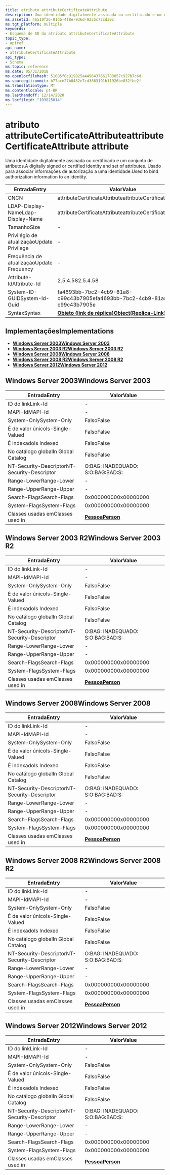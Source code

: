 ```yaml
---
title: atributo attributeCertificateAttribute
description: Uma identidade digitalmente assinada ou certificado e um conjunto de atributos. Usado para associar informações de autorização a uma identidade.
ms.assetid: 46519f26-01db-4f8e-936d-9255c72cd30c
ms.tgt_platform: multiple
keywords:
- Esquema de AD do atributo attributeCertificateAttribute
topic_type:
- apiref
api_name:
- attributeCertificateAttribute
api_type:
- Schema
ms.topic: reference
ms.date: 05/31/2018
ms.openlocfilehash: 51005f0c919825a4496437661783857c927b7c6d
ms.sourcegitcommit: b77ace27b0432e7cd3863191b11926be032fbe2f
ms.translationtype: MT
ms.contentlocale: pt-BR
ms.lasthandoff: 12/14/2020
ms.locfileid: "103825014"
---
```

# <a name="attributecertificateattribute-attribute"></a><span data-ttu-id="77542-105">atributo attributeCertificateAttribute</span><span class="sxs-lookup"><span data-stu-id="77542-105">attributeCertificateAttribute attribute</span></span>

<span data-ttu-id="77542-106">Uma identidade digitalmente assinada ou certificado e um conjunto de atributos.</span><span class="sxs-lookup"><span data-stu-id="77542-106">A digitally signed or certified identity and set of attributes.</span></span> <span data-ttu-id="77542-107">Usado para associar informações de autorização a uma identidade.</span><span class="sxs-lookup"><span data-stu-id="77542-107">Used to bind authorization information to an identity.</span></span>



| <span data-ttu-id="77542-108">Entrada</span><span class="sxs-lookup"><span data-stu-id="77542-108">Entry</span></span> | <span data-ttu-id="77542-109">Valor</span><span class="sxs-lookup"><span data-stu-id="77542-109">Value</span></span> |
|-------------------|-------------------------------------------------------|
| <span data-ttu-id="77542-110">CN</span><span class="sxs-lookup"><span data-stu-id="77542-110">CN</span></span>                | <span data-ttu-id="77542-111">attributeCertificateAttribute</span><span class="sxs-lookup"><span data-stu-id="77542-111">attributeCertificateAttribute</span></span>                         |
| <span data-ttu-id="77542-112">LDAP-Display-Name</span><span class="sxs-lookup"><span data-stu-id="77542-112">Ldap-Display-Name</span></span> | <span data-ttu-id="77542-113">attributeCertificateAttribute</span><span class="sxs-lookup"><span data-stu-id="77542-113">attributeCertificateAttribute</span></span>                         |
| <span data-ttu-id="77542-114">Tamanho</span><span class="sxs-lookup"><span data-stu-id="77542-114">Size</span></span>              | \-                                                    |
| <span data-ttu-id="77542-115">Privilégio de atualização</span><span class="sxs-lookup"><span data-stu-id="77542-115">Update Privilege</span></span>  | \-                                                    |
| <span data-ttu-id="77542-116">Frequência de atualização</span><span class="sxs-lookup"><span data-stu-id="77542-116">Update Frequency</span></span>  | \-                                                    |
| <span data-ttu-id="77542-117">Attribute-Id</span><span class="sxs-lookup"><span data-stu-id="77542-117">Attribute-Id</span></span>      | <span data-ttu-id="77542-118">2.5.4.58</span><span class="sxs-lookup"><span data-stu-id="77542-118">2.5.4.58</span></span>                                              |
| <span data-ttu-id="77542-119">System-ID-GUID</span><span class="sxs-lookup"><span data-stu-id="77542-119">System-Id-Guid</span></span>    | <span data-ttu-id="77542-120">fa4693bb-7bc2-4cb9-81a8-c99c43b7905e</span><span class="sxs-lookup"><span data-stu-id="77542-120">fa4693bb-7bc2-4cb9-81a8-c99c43b7905e</span></span>                  |
| <span data-ttu-id="77542-121">Syntax</span><span class="sxs-lookup"><span data-stu-id="77542-121">Syntax</span></span>            | [<span data-ttu-id="77542-122">**Objeto (link de réplica)**</span><span class="sxs-lookup"><span data-stu-id="77542-122">**Object(Replica-Link)**</span></span>](s-object-replica-link.md) |



## <a name="implementations"></a><span data-ttu-id="77542-123">Implementações</span><span class="sxs-lookup"><span data-stu-id="77542-123">Implementations</span></span>

-   [<span data-ttu-id="77542-124">**Windows Server 2003**</span><span class="sxs-lookup"><span data-stu-id="77542-124">**Windows Server 2003**</span></span>](#windows-server-2003)
-   [<span data-ttu-id="77542-125">**Windows Server 2003 R2**</span><span class="sxs-lookup"><span data-stu-id="77542-125">**Windows Server 2003 R2**</span></span>](#windows-server-2003-r2)
-   [<span data-ttu-id="77542-126">**Windows Server 2008**</span><span class="sxs-lookup"><span data-stu-id="77542-126">**Windows Server 2008**</span></span>](#windows-server-2008)
-   [<span data-ttu-id="77542-127">**Windows Server 2008 R2**</span><span class="sxs-lookup"><span data-stu-id="77542-127">**Windows Server 2008 R2**</span></span>](#windows-server-2008-r2)
-   [<span data-ttu-id="77542-128">**Windows Server 2012**</span><span class="sxs-lookup"><span data-stu-id="77542-128">**Windows Server 2012**</span></span>](#windows-server-2012)

## <a name="windows-server-2003"></a><span data-ttu-id="77542-129">Windows Server 2003</span><span class="sxs-lookup"><span data-stu-id="77542-129">Windows Server 2003</span></span>



| <span data-ttu-id="77542-130">Entrada</span><span class="sxs-lookup"><span data-stu-id="77542-130">Entry</span></span> | <span data-ttu-id="77542-131">Valor</span><span class="sxs-lookup"><span data-stu-id="77542-131">Value</span></span> |
|------------------------|---------------------------------------|
| <span data-ttu-id="77542-132">ID do link</span><span class="sxs-lookup"><span data-stu-id="77542-132">Link-Id</span></span>                | \-                                    |
| <span data-ttu-id="77542-133">MAPI-Id</span><span class="sxs-lookup"><span data-stu-id="77542-133">MAPI-Id</span></span>                | \-                                    |
| <span data-ttu-id="77542-134">System-Only</span><span class="sxs-lookup"><span data-stu-id="77542-134">System-Only</span></span>            | <span data-ttu-id="77542-135">Falso</span><span class="sxs-lookup"><span data-stu-id="77542-135">False</span></span>                                 |
| <span data-ttu-id="77542-136">É de valor único</span><span class="sxs-lookup"><span data-stu-id="77542-136">Is-Single-Valued</span></span>       | <span data-ttu-id="77542-137">Falso</span><span class="sxs-lookup"><span data-stu-id="77542-137">False</span></span>                                 |
| <span data-ttu-id="77542-138">É indexado</span><span class="sxs-lookup"><span data-stu-id="77542-138">Is Indexed</span></span>             | <span data-ttu-id="77542-139">Falso</span><span class="sxs-lookup"><span data-stu-id="77542-139">False</span></span>                                 |
| <span data-ttu-id="77542-140">No catálogo global</span><span class="sxs-lookup"><span data-stu-id="77542-140">In Global Catalog</span></span>      | <span data-ttu-id="77542-141">Falso</span><span class="sxs-lookup"><span data-stu-id="77542-141">False</span></span>                                 |
| <span data-ttu-id="77542-142">NT-Security-Descriptor</span><span class="sxs-lookup"><span data-stu-id="77542-142">NT-Security-Descriptor</span></span> | <span data-ttu-id="77542-143">O:BAG: INADEQUADO: S:</span><span class="sxs-lookup"><span data-stu-id="77542-143">O:BAG:BAD:S:</span></span>                          |
| <span data-ttu-id="77542-144">Range-Lower</span><span class="sxs-lookup"><span data-stu-id="77542-144">Range-Lower</span></span>            | \-                                    |
| <span data-ttu-id="77542-145">Range-Upper</span><span class="sxs-lookup"><span data-stu-id="77542-145">Range-Upper</span></span>            | \-                                    |
| <span data-ttu-id="77542-146">Search-Flags</span><span class="sxs-lookup"><span data-stu-id="77542-146">Search-Flags</span></span>           | <span data-ttu-id="77542-147">0x00000000</span><span class="sxs-lookup"><span data-stu-id="77542-147">0x00000000</span></span>                            |
| <span data-ttu-id="77542-148">System-Flags</span><span class="sxs-lookup"><span data-stu-id="77542-148">System-Flags</span></span>           | <span data-ttu-id="77542-149">0x00000000</span><span class="sxs-lookup"><span data-stu-id="77542-149">0x00000000</span></span>                            |
| <span data-ttu-id="77542-150">Classes usadas em</span><span class="sxs-lookup"><span data-stu-id="77542-150">Classes used in</span></span>        | [<span data-ttu-id="77542-151">**Pessoa**</span><span class="sxs-lookup"><span data-stu-id="77542-151">**Person**</span></span>](c-person.md)<br/> |



## <a name="windows-server-2003-r2"></a><span data-ttu-id="77542-152">Windows Server 2003 R2</span><span class="sxs-lookup"><span data-stu-id="77542-152">Windows Server 2003 R2</span></span>



| <span data-ttu-id="77542-153">Entrada</span><span class="sxs-lookup"><span data-stu-id="77542-153">Entry</span></span> | <span data-ttu-id="77542-154">Valor</span><span class="sxs-lookup"><span data-stu-id="77542-154">Value</span></span> |
|------------------------|---------------------------------------|
| <span data-ttu-id="77542-155">ID do link</span><span class="sxs-lookup"><span data-stu-id="77542-155">Link-Id</span></span>                | \-                                    |
| <span data-ttu-id="77542-156">MAPI-Id</span><span class="sxs-lookup"><span data-stu-id="77542-156">MAPI-Id</span></span>                | \-                                    |
| <span data-ttu-id="77542-157">System-Only</span><span class="sxs-lookup"><span data-stu-id="77542-157">System-Only</span></span>            | <span data-ttu-id="77542-158">Falso</span><span class="sxs-lookup"><span data-stu-id="77542-158">False</span></span>                                 |
| <span data-ttu-id="77542-159">É de valor único</span><span class="sxs-lookup"><span data-stu-id="77542-159">Is-Single-Valued</span></span>       | <span data-ttu-id="77542-160">Falso</span><span class="sxs-lookup"><span data-stu-id="77542-160">False</span></span>                                 |
| <span data-ttu-id="77542-161">É indexado</span><span class="sxs-lookup"><span data-stu-id="77542-161">Is Indexed</span></span>             | <span data-ttu-id="77542-162">Falso</span><span class="sxs-lookup"><span data-stu-id="77542-162">False</span></span>                                 |
| <span data-ttu-id="77542-163">No catálogo global</span><span class="sxs-lookup"><span data-stu-id="77542-163">In Global Catalog</span></span>      | <span data-ttu-id="77542-164">Falso</span><span class="sxs-lookup"><span data-stu-id="77542-164">False</span></span>                                 |
| <span data-ttu-id="77542-165">NT-Security-Descriptor</span><span class="sxs-lookup"><span data-stu-id="77542-165">NT-Security-Descriptor</span></span> | <span data-ttu-id="77542-166">O:BAG: INADEQUADO: S:</span><span class="sxs-lookup"><span data-stu-id="77542-166">O:BAG:BAD:S:</span></span>                          |
| <span data-ttu-id="77542-167">Range-Lower</span><span class="sxs-lookup"><span data-stu-id="77542-167">Range-Lower</span></span>            | \-                                    |
| <span data-ttu-id="77542-168">Range-Upper</span><span class="sxs-lookup"><span data-stu-id="77542-168">Range-Upper</span></span>            | \-                                    |
| <span data-ttu-id="77542-169">Search-Flags</span><span class="sxs-lookup"><span data-stu-id="77542-169">Search-Flags</span></span>           | <span data-ttu-id="77542-170">0x00000000</span><span class="sxs-lookup"><span data-stu-id="77542-170">0x00000000</span></span>                            |
| <span data-ttu-id="77542-171">System-Flags</span><span class="sxs-lookup"><span data-stu-id="77542-171">System-Flags</span></span>           | <span data-ttu-id="77542-172">0x00000000</span><span class="sxs-lookup"><span data-stu-id="77542-172">0x00000000</span></span>                            |
| <span data-ttu-id="77542-173">Classes usadas em</span><span class="sxs-lookup"><span data-stu-id="77542-173">Classes used in</span></span>        | [<span data-ttu-id="77542-174">**Pessoa**</span><span class="sxs-lookup"><span data-stu-id="77542-174">**Person**</span></span>](c-person.md)<br/> |



## <a name="windows-server-2008"></a><span data-ttu-id="77542-175">Windows Server 2008</span><span class="sxs-lookup"><span data-stu-id="77542-175">Windows Server 2008</span></span>



| <span data-ttu-id="77542-176">Entrada</span><span class="sxs-lookup"><span data-stu-id="77542-176">Entry</span></span> | <span data-ttu-id="77542-177">Valor</span><span class="sxs-lookup"><span data-stu-id="77542-177">Value</span></span> |
|------------------------|---------------------------------------|
| <span data-ttu-id="77542-178">ID do link</span><span class="sxs-lookup"><span data-stu-id="77542-178">Link-Id</span></span>                | \-                                    |
| <span data-ttu-id="77542-179">MAPI-Id</span><span class="sxs-lookup"><span data-stu-id="77542-179">MAPI-Id</span></span>                | \-                                    |
| <span data-ttu-id="77542-180">System-Only</span><span class="sxs-lookup"><span data-stu-id="77542-180">System-Only</span></span>            | <span data-ttu-id="77542-181">Falso</span><span class="sxs-lookup"><span data-stu-id="77542-181">False</span></span>                                 |
| <span data-ttu-id="77542-182">É de valor único</span><span class="sxs-lookup"><span data-stu-id="77542-182">Is-Single-Valued</span></span>       | <span data-ttu-id="77542-183">Falso</span><span class="sxs-lookup"><span data-stu-id="77542-183">False</span></span>                                 |
| <span data-ttu-id="77542-184">É indexado</span><span class="sxs-lookup"><span data-stu-id="77542-184">Is Indexed</span></span>             | <span data-ttu-id="77542-185">Falso</span><span class="sxs-lookup"><span data-stu-id="77542-185">False</span></span>                                 |
| <span data-ttu-id="77542-186">No catálogo global</span><span class="sxs-lookup"><span data-stu-id="77542-186">In Global Catalog</span></span>      | <span data-ttu-id="77542-187">Falso</span><span class="sxs-lookup"><span data-stu-id="77542-187">False</span></span>                                 |
| <span data-ttu-id="77542-188">NT-Security-Descriptor</span><span class="sxs-lookup"><span data-stu-id="77542-188">NT-Security-Descriptor</span></span> | <span data-ttu-id="77542-189">O:BAG: INADEQUADO: S:</span><span class="sxs-lookup"><span data-stu-id="77542-189">O:BAG:BAD:S:</span></span>                          |
| <span data-ttu-id="77542-190">Range-Lower</span><span class="sxs-lookup"><span data-stu-id="77542-190">Range-Lower</span></span>            | \-                                    |
| <span data-ttu-id="77542-191">Range-Upper</span><span class="sxs-lookup"><span data-stu-id="77542-191">Range-Upper</span></span>            | \-                                    |
| <span data-ttu-id="77542-192">Search-Flags</span><span class="sxs-lookup"><span data-stu-id="77542-192">Search-Flags</span></span>           | <span data-ttu-id="77542-193">0x00000000</span><span class="sxs-lookup"><span data-stu-id="77542-193">0x00000000</span></span>                            |
| <span data-ttu-id="77542-194">System-Flags</span><span class="sxs-lookup"><span data-stu-id="77542-194">System-Flags</span></span>           | <span data-ttu-id="77542-195">0x00000000</span><span class="sxs-lookup"><span data-stu-id="77542-195">0x00000000</span></span>                            |
| <span data-ttu-id="77542-196">Classes usadas em</span><span class="sxs-lookup"><span data-stu-id="77542-196">Classes used in</span></span>        | [<span data-ttu-id="77542-197">**Pessoa**</span><span class="sxs-lookup"><span data-stu-id="77542-197">**Person**</span></span>](c-person.md)<br/> |



## <a name="windows-server-2008-r2"></a><span data-ttu-id="77542-198">Windows Server 2008 R2</span><span class="sxs-lookup"><span data-stu-id="77542-198">Windows Server 2008 R2</span></span>



| <span data-ttu-id="77542-199">Entrada</span><span class="sxs-lookup"><span data-stu-id="77542-199">Entry</span></span> | <span data-ttu-id="77542-200">Valor</span><span class="sxs-lookup"><span data-stu-id="77542-200">Value</span></span> |
|------------------------|---------------------------------------|
| <span data-ttu-id="77542-201">ID do link</span><span class="sxs-lookup"><span data-stu-id="77542-201">Link-Id</span></span>                | \-                                    |
| <span data-ttu-id="77542-202">MAPI-Id</span><span class="sxs-lookup"><span data-stu-id="77542-202">MAPI-Id</span></span>                | \-                                    |
| <span data-ttu-id="77542-203">System-Only</span><span class="sxs-lookup"><span data-stu-id="77542-203">System-Only</span></span>            | <span data-ttu-id="77542-204">Falso</span><span class="sxs-lookup"><span data-stu-id="77542-204">False</span></span>                                 |
| <span data-ttu-id="77542-205">É de valor único</span><span class="sxs-lookup"><span data-stu-id="77542-205">Is-Single-Valued</span></span>       | <span data-ttu-id="77542-206">Falso</span><span class="sxs-lookup"><span data-stu-id="77542-206">False</span></span>                                 |
| <span data-ttu-id="77542-207">É indexado</span><span class="sxs-lookup"><span data-stu-id="77542-207">Is Indexed</span></span>             | <span data-ttu-id="77542-208">Falso</span><span class="sxs-lookup"><span data-stu-id="77542-208">False</span></span>                                 |
| <span data-ttu-id="77542-209">No catálogo global</span><span class="sxs-lookup"><span data-stu-id="77542-209">In Global Catalog</span></span>      | <span data-ttu-id="77542-210">Falso</span><span class="sxs-lookup"><span data-stu-id="77542-210">False</span></span>                                 |
| <span data-ttu-id="77542-211">NT-Security-Descriptor</span><span class="sxs-lookup"><span data-stu-id="77542-211">NT-Security-Descriptor</span></span> | <span data-ttu-id="77542-212">O:BAG: INADEQUADO: S:</span><span class="sxs-lookup"><span data-stu-id="77542-212">O:BAG:BAD:S:</span></span>                          |
| <span data-ttu-id="77542-213">Range-Lower</span><span class="sxs-lookup"><span data-stu-id="77542-213">Range-Lower</span></span>            | \-                                    |
| <span data-ttu-id="77542-214">Range-Upper</span><span class="sxs-lookup"><span data-stu-id="77542-214">Range-Upper</span></span>            | \-                                    |
| <span data-ttu-id="77542-215">Search-Flags</span><span class="sxs-lookup"><span data-stu-id="77542-215">Search-Flags</span></span>           | <span data-ttu-id="77542-216">0x00000000</span><span class="sxs-lookup"><span data-stu-id="77542-216">0x00000000</span></span>                            |
| <span data-ttu-id="77542-217">System-Flags</span><span class="sxs-lookup"><span data-stu-id="77542-217">System-Flags</span></span>           | <span data-ttu-id="77542-218">0x00000000</span><span class="sxs-lookup"><span data-stu-id="77542-218">0x00000000</span></span>                            |
| <span data-ttu-id="77542-219">Classes usadas em</span><span class="sxs-lookup"><span data-stu-id="77542-219">Classes used in</span></span>        | [<span data-ttu-id="77542-220">**Pessoa**</span><span class="sxs-lookup"><span data-stu-id="77542-220">**Person**</span></span>](c-person.md)<br/> |



## <a name="windows-server-2012"></a><span data-ttu-id="77542-221">Windows Server 2012</span><span class="sxs-lookup"><span data-stu-id="77542-221">Windows Server 2012</span></span>



| <span data-ttu-id="77542-222">Entrada</span><span class="sxs-lookup"><span data-stu-id="77542-222">Entry</span></span> | <span data-ttu-id="77542-223">Valor</span><span class="sxs-lookup"><span data-stu-id="77542-223">Value</span></span> |
|------------------------|---------------------------------------|
| <span data-ttu-id="77542-224">ID do link</span><span class="sxs-lookup"><span data-stu-id="77542-224">Link-Id</span></span>                | \-                                    |
| <span data-ttu-id="77542-225">MAPI-Id</span><span class="sxs-lookup"><span data-stu-id="77542-225">MAPI-Id</span></span>                | \-                                    |
| <span data-ttu-id="77542-226">System-Only</span><span class="sxs-lookup"><span data-stu-id="77542-226">System-Only</span></span>            | <span data-ttu-id="77542-227">Falso</span><span class="sxs-lookup"><span data-stu-id="77542-227">False</span></span>                                 |
| <span data-ttu-id="77542-228">É de valor único</span><span class="sxs-lookup"><span data-stu-id="77542-228">Is-Single-Valued</span></span>       | <span data-ttu-id="77542-229">Falso</span><span class="sxs-lookup"><span data-stu-id="77542-229">False</span></span>                                 |
| <span data-ttu-id="77542-230">É indexado</span><span class="sxs-lookup"><span data-stu-id="77542-230">Is Indexed</span></span>             | <span data-ttu-id="77542-231">Falso</span><span class="sxs-lookup"><span data-stu-id="77542-231">False</span></span>                                 |
| <span data-ttu-id="77542-232">No catálogo global</span><span class="sxs-lookup"><span data-stu-id="77542-232">In Global Catalog</span></span>      | <span data-ttu-id="77542-233">Falso</span><span class="sxs-lookup"><span data-stu-id="77542-233">False</span></span>                                 |
| <span data-ttu-id="77542-234">NT-Security-Descriptor</span><span class="sxs-lookup"><span data-stu-id="77542-234">NT-Security-Descriptor</span></span> | <span data-ttu-id="77542-235">O:BAG: INADEQUADO: S:</span><span class="sxs-lookup"><span data-stu-id="77542-235">O:BAG:BAD:S:</span></span>                          |
| <span data-ttu-id="77542-236">Range-Lower</span><span class="sxs-lookup"><span data-stu-id="77542-236">Range-Lower</span></span>            | \-                                    |
| <span data-ttu-id="77542-237">Range-Upper</span><span class="sxs-lookup"><span data-stu-id="77542-237">Range-Upper</span></span>            | \-                                    |
| <span data-ttu-id="77542-238">Search-Flags</span><span class="sxs-lookup"><span data-stu-id="77542-238">Search-Flags</span></span>           | <span data-ttu-id="77542-239">0x00000000</span><span class="sxs-lookup"><span data-stu-id="77542-239">0x00000000</span></span>                            |
| <span data-ttu-id="77542-240">System-Flags</span><span class="sxs-lookup"><span data-stu-id="77542-240">System-Flags</span></span>           | <span data-ttu-id="77542-241">0x00000000</span><span class="sxs-lookup"><span data-stu-id="77542-241">0x00000000</span></span>                            |
| <span data-ttu-id="77542-242">Classes usadas em</span><span class="sxs-lookup"><span data-stu-id="77542-242">Classes used in</span></span>        | [<span data-ttu-id="77542-243">**Pessoa**</span><span class="sxs-lookup"><span data-stu-id="77542-243">**Person**</span></span>](c-person.md)<br/> |



 

 





